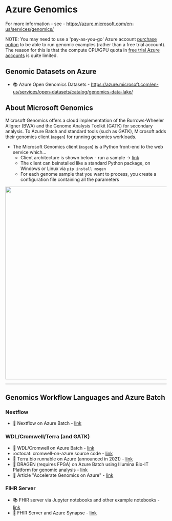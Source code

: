 # Azure Genomics

For more information - see - https://azure.microsoft.com/en-us/services/genomics/  

NOTE: You may need to use a 'pay-as-you-go' Azure account [purchase option](https://azure.microsoft.com/en-us/pricing/purchase-options/) to be able to run genomic examples (rather than a free trial account).  The reason for this is that the compute CPU/GPU quota in [free trial Azure accounts](https://azure.microsoft.com/en-us/free/free-account-faq/) is quite limited.

## Genomic Datasets on Azure

- :books: Azure Open Genomics Datasets - https://azure.microsoft.com/en-us/services/open-datasets/catalog/genomics-data-lake/

## About Microsoft Genomics

Microsoft Genomics offers a cloud implementation of the Burrows-Wheeler Aligner (BWA) and the Genome Analysis Toolkit (GATK) for secondary analysis.
To Azure Batch and standard tools (such as GATK), Microsoft adds their genomics client (`msgen`) for running genomics workloads.  

- The Microsoft Genomics client (`msgen`) is a Python front-end to the web service which...
  - Client architecture is shown below - run a sample -> [link](https://docs.microsoft.com/en-us/azure/genomics/overview-what-is-genomics)
  - The client can beinstalled like a standard Python package, on Windows or Linux via `pip install msgen`
  - For each genome sample that you want to process, you create a configuration file containing all the parameters

<img src="https://github.com/lynnlangit/TeamTeri/blob/master/Images/msft-genomics.png" width=600>

---

## Genomics Workflow Languages and Azure Batch

### Nextflow

- 📄 Nextflow on Azure Batch - [link](https://www.nextflow.io/blog/2021/introducing-nextflow-for-azure-batch.html)

### WDL/Cromwell/Terra (and GATK)

- 📘 WDL/Cromwell on Azure Batch - [link](https://lynnlangit.medium.com/azure-for-genomic-scale-workloads-ad3c989a3d0b)
- :octocat: cromwell-on-azure source code - [link](https://github.com/microsoft/CromwellOnAzure)
- 📢 Terra.bio runnable on Azure (announced in 2021) - [link](https://terra.bio/exciting-new-horizon-for-terra-with-microsoft/)
- 📄 DRAGEN (requires FPGA) on Azure Batch using Illumina Bio-IT Platform for genomic analysis - [link](https://support-docs.illumina.com/SW/Dragen_MultiCloud/Content/SW/DRAGEN/AzureBatch.htm)
- :book: Article "Accelerate Genomics on Azure" - [link](http://ilikesqldata.com/accelerating-genomics-workflows-and-data-analysis-on-azure/)

### FIHR Server

- :books: FHIR server via Jupyter notebooks and other example notebooks - [link](https://github.com/microsoft/genomicsnotebook)
- 📘 FHIR Server and Azure Synapse - [link](https://techcommunity.microsoft.com/t5/healthcare-and-life-sciences/combine-and-explore-fhir-server-and-genomics-data-in-azure/ba-p/3298335)

